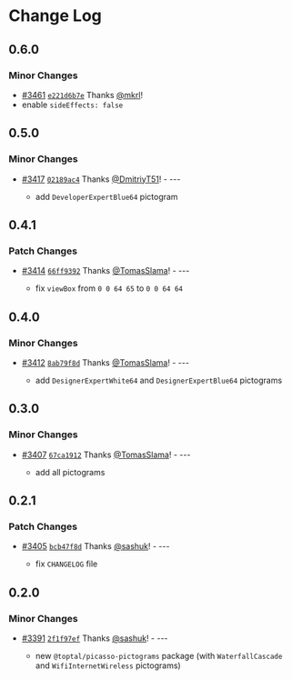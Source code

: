 # Change Log

## 0.6.0

### Minor Changes

- [#3461](https://github.com/toptal/picasso/pull/3461) [`e221d6b7e`](https://github.com/toptal/picasso/commit/e221d6b7e9835ef9955be5f1104b9a72a540dc0f) Thanks [@mkrl](https://github.com/mkrl)!
- enable `sideEffects: false`

## 0.5.0

### Minor Changes

- [#3417](https://github.com/toptal/picasso/pull/3417) [`02189ac4`](https://github.com/toptal/picasso/commit/02189ac4a41e263e7a77f29b5edd2b155bf45279) Thanks [@DmitriyT51](https://github.com/DmitriyT51)! - ---

  - add `DeveloperExpertBlue64` pictogram

## 0.4.1

### Patch Changes

- [#3414](https://github.com/toptal/picasso/pull/3414) [`66ff9392`](https://github.com/toptal/picasso/commit/66ff9392ca10e506d0d6913164f0b0c6a4d723dd) Thanks [@TomasSlama](https://github.com/TomasSlama)! - ---

  - fix `viewBox` from `0 0 64 65` to `0 0 64 64`

## 0.4.0

### Minor Changes

- [#3412](https://github.com/toptal/picasso/pull/3412) [`8ab79f8d`](https://github.com/toptal/picasso/commit/8ab79f8dda7fded2afe1a51c2ee815db93cbf926) Thanks [@TomasSlama](https://github.com/TomasSlama)! - ---

  - add `DesignerExpertWhite64` and `DesignerExpertBlue64` pictograms

## 0.3.0

### Minor Changes

- [#3407](https://github.com/toptal/picasso/pull/3407) [`67ca1912`](https://github.com/toptal/picasso/commit/67ca19128507b8fb79e95a8db1599eb3d7052fc7) Thanks [@TomasSlama](https://github.com/TomasSlama)! - ---

  - add all pictograms

## 0.2.1

### Patch Changes

- [#3405](https://github.com/toptal/picasso/pull/3405) [`bcb47f8d`](https://github.com/toptal/picasso/commit/bcb47f8d59861ce88449d4c048c4d22bf54df7de) Thanks [@sashuk](https://github.com/sashuk)! - ---

  - fix `CHANGELOG` file

## 0.2.0

### Minor Changes

- [#3391](https://github.com/toptal/picasso/pull/3391) [`2f1f97ef`](https://github.com/toptal/picasso/commit/2f1f97ef0c593c4c569ca09a359ea7f1e3c644b4) Thanks [@sashuk](https://github.com/sashuk)! - ---

  - new `@toptal/picasso-pictograms` package (with `WaterfallCascade` and `WifiInternetWireless` pictograms)
